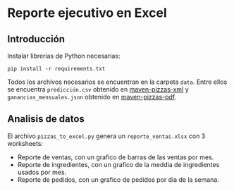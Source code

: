Reporte ejecutivo en Excel
=================

## Introducción
Instalar librerías de Python necesarias:
```
pip install -r requirements.txt
```
Todos los archivos necesarios se encuentran en la carpeta `data`. Entre ellos se encuentra ```predicción.csv``` obtenido en 
[maven-pizzas-xml](https://github.com/pepert03/maven-pizzas-xml) y ```ganancias_mensuales.json``` obtenido en [maven-pizzas-pdf](https://github.com/pepert03/maven-pizzas-pdf).

## Analisis de datos
El archivo ```pizzas_to_excel.py``` genera un ```reporte_ventas.xlsx``` con 3 worksheets:
* Reporte de ventas, con un grafico de barras de las ventas por mes.
* Reporte de ingredientes, con un grafico de la meddia de ingredientes usados por mes.
* Reporte de pedidos, con un grafico de pedidos por dia de la semana.